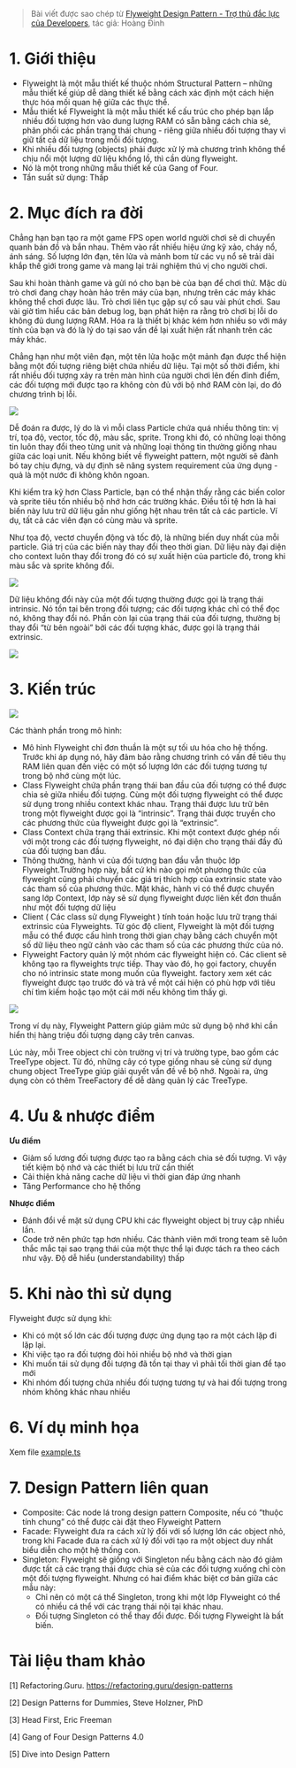 > Bài viết được sao chép từ [Flyweight Design Pattern - Trợ thủ đắc lực của Developers](https://viblo.asia/p/flyweight-design-pattern-tro-thu-dac-luc-cua-developers-maGK7B4b5j2), tác giả: Hoàng Đinh

# 1. Giới thiệu

- Flyweight là một mẫu thiết kế thuộc nhóm Structural Pattern – những mẫu thiết kế giúp dễ dàng thiết kế bằng cách xác định một cách hiện thực hóa mối quan hệ giữa các thực thể.
- Mẫu thiết kế Flyweight là một mẫu thiết kế cấu trúc cho phép bạn lắp nhiều đối tượng hơn vào dung lượng RAM có sẵn bằng cách chia sẻ, phân phối các phần trạng thái chung - riêng giữa nhiều đối tượng thay vì giữ tất cả dữ liệu trong mỗi đối tượng.
- Khi nhiều đối tượng (objects) phải được xử lý mà chương trình không thể chịu nổi một lượng dữ liệu khổng lồ, thì cần dùng flyweight.
- Nó là một trong những mẫu thiết kế của Gang of Four.
- Tần suất sử dụng: Thấp

# 2. Mục đích ra đời

Chẳng hạn bạn tạo ra một game FPS open world người chơi sẽ di chuyển quanh bản đồ và bắn nhau. Thêm vào rất nhiều hiệu ứng kỹ xảo, cháy nổ, ánh sáng. Số lượng lớn đạn, tên lửa và mảnh bom từ các vụ nổ sẽ trải dài khắp thế giới trong game và mang lại trải nghiệm thú vị cho người chơi.

Sau khi hoàn thành game và gửi nó cho bạn bè của bạn để chơi thử. Mặc dù trò chơi đang chạy hoàn hảo trên máy của bạn, nhưng trên các máy khác không thể chơi được lâu. Trò chơi liên tục gặp sự cố sau vài phút chơi. Sau vài giờ tìm hiểu các bản debug log, bạn phát hiện ra rằng trò chơi bị lỗi do không đủ dung lượng RAM. Hóa ra là thiết bị khác kém hơn nhiều so với máy tính của bạn và đó là lý do tại sao vấn đề lại xuất hiện rất nhanh trên các máy khác.

Chẳng hạn như một viên đạn, một tên lửa hoặc một mảnh đạn được thể hiện bằng một đối tượng riêng biệt chứa nhiều dữ liệu. Tại một số thời điểm, khi rất nhiều đối tượng xảy ra trên màn hình của người chơi lên đến đỉnh điểm, các đối tượng mới được tạo ra không còn đủ với bộ nhớ RAM còn lại, do đó chương trình bị lỗi.

![](https://images.viblo.asia/d344bd63-97a9-4f6f-a172-3e7b7f562ae6.png)

Dễ đoán ra được, lý do là vì mỗi class Particle chứa quá nhiều thông tin: vị trí, tọa độ, vector, tốc độ, màu sắc, sprite. Trong khi đó, có những loại thông tin luôn thay đổi theo từng unit và những loại thông tin thường giống nhau giữa các loại unit. Nếu không biết về flyweight pattern, một người sẽ đành bó tay chịu đựng, và dự định sẽ nâng system requirement của ứng dụng - quả là một nước đi không khôn ngoan.

Khi kiểm tra kỹ hơn Class Particle, bạn có thể nhận thấy rằng các biến color và sprite tiêu tốn nhiều bộ nhớ hơn các trường khác. Điều tồi tệ hơn là hai biến này lưu trữ dữ liệu gần như giống hệt nhau trên tất cả các particle. Ví dụ, tất cả các viên đạn có cùng màu và sprite.

Như tọa độ, vectơ chuyển động và tốc độ, là những biến duy nhất của mỗi particle. Giá trị của các biến này thay đổi theo thời gian. Dữ liệu này đại diện cho context luôn thay đổi trong đó có sự xuất hiện của particle đó, trong khi màu sắc và sprite không đổi.

![](https://images.viblo.asia/d1ce8030-622a-4df2-b712-c37fba1d5ef1.png)

Dữ liệu không đổi này của một đối tượng thường được gọi là trạng thái intrinsic. Nó tồn tại bên trong đối tượng; các đối tượng khác chỉ có thể đọc nó, không thay đổi nó. Phần còn lại của trạng thái của đối tượng, thường bị thay đổi “từ bên ngoài” bởi các đối tượng khác, được gọi là trạng thái extrinsic.

![](https://images.viblo.asia/4d9121e8-3e6c-478b-beb9-f1cee8a0f82c.png)

# 3. Kiến trúc

![](https://refactoring.guru/images/patterns/diagrams/flyweight/structure.png)

Các thành phần trong mô hình:

- Mô hình Flyweight chỉ đơn thuần là một sự tối ưu hóa cho hệ thống. Trước khi áp dụng nó, hãy đảm bảo rằng chương trình có vấn đề tiêu thụ RAM liên quan đến việc có một số lượng lớn các đối tượng tương tự trong bộ nhớ cùng một lúc.
- Class Flyweight chứa phần trạng thái ban đầu của đối tượng có thể được chia sẻ giữa nhiều đối tượng. Cùng một đối tượng flyweight có thể được sử dụng trong nhiều context khác nhau. Trạng thái được lưu trữ bên trong một flyweight được gọi là “intrinsic”. Trạng thái được truyền cho các phương thức của flyweight được gọi là “extrinsic”.
- Class Context chứa trạng thái extrinsic. Khi một context được ghép nối với một trong các đối tượng flyweight, nó đại diện cho trạng thái đầy đủ của đối tượng ban đầu.
- Thông thường, hành vi của đối tượng ban đầu vẫn thuộc lớp Flyweight.Trường hợp này, bất cứ khi nào gọi một phương thức của flyweight cũng phải chuyển các giá trị thích hợp của extrinsic state vào các tham số của phương thức. Mặt khác, hành vi có thể được chuyển sang lớp Context, lớp này sẽ sử dụng flyweight được liên kết đơn thuần như một đối tượng dữ liệu
- Client ( Các class sử dụng Flyweight ) tính toán hoặc lưu trữ trạng thái extrinsic của Flyweights. Từ góc độ client, Flyweight là một đối tượng mẫu có thể được cấu hình trong thời gian chạy bằng cách chuyển một số dữ liệu theo ngữ cảnh vào các tham số của các phương thức của nó.
- Flyweight Factory quản lý một nhóm các flyweight hiện có. Các client sẽ không tạo ra flyweights trực tiếp. Thay vào đó, họ gọi factory, chuyển cho nó intrinsic state mong muốn của flyweight. factory xem xét các flyweight được tạo trước đó và trả về một cái hiện có phù hợp với tiêu chí tìm kiếm hoặc tạo một cái mới nếu không tìm thấy gì.

![](https://images.viblo.asia/46340148-6cba-446c-aa60-fecdb9105eec.png)

Trong ví dụ này, Flyweight Pattern giúp giảm mức sử dụng bộ nhớ khi cần hiển thị hàng triệu đối tượng dạng cây trên canvas.

Lúc này, mỗi Tree object chỉ còn trường vị trí và trường type, bao gồm các TreeType object. Từ đó, những cây có type giống nhau sẽ cùng sử dụng chung object TreeType giúp giải quyết vấn đề về bộ nhớ. Ngoài ra, ứng dụng còn có thêm TreeFactory để dễ dàng quản lý các TreeType.

# 4. Ưu & nhược điểm

**Ưu điểm**

- Giảm số lương đối tượng được tạo ra bằng cách chia sẻ đối tượng. Vì vậy tiết kiệm bộ nhớ và các thiết bị lưu trữ cần thiết
- Cải thiện khả năng cache dữ liệu vì thời gian đáp ứng nhanh
- Tăng Performance cho hệ thống

**Nhược điểm**

- Đánh đổi về mặt sử dụng CPU khi các flyweight object bị truy cập nhiều lần.
- Code trở nên phức tạp hơn nhiều. Các thành viên mới trong team sẽ luôn thắc mắc tại sao trạng thái của một thực thể lại được tách ra theo cách như vậy. Độ dễ hiểu (understandability) thấp

# 5. Khi nào thì sử dụng

Flyweight được sử dụng khi:

- Khi có một số lớn các đối tượng được ứng dụng tạo ra một cách lặp đi lặp lại.
- Khi việc tạo ra đối tượng đòi hỏi nhiều bộ nhớ và thời gian
- Khi muốn tái sử dụng đối tượng đã tồn tại thay vì phải tối thời gian để tạo mới
- Khi nhóm đối tượng chứa nhiều đối tượng tương tự và hai đối tượng trong nhóm không khác nhau nhiều

# 6. Ví dụ minh họa

Xem file [example.ts](./example.ts)

# 7. Design Pattern liên quan

- Composite: Các node lá trong design pattern Composite, nếu có “thuộc tính chung” có thể được cài đặt theo Flyweight Pattern
- Facade: Flyweight đưa ra cách xử lý đối với số lượng lớn các object nhỏ, trong khi Facade đưa ra cách xử lý đối với tạo ra một object duy nhất biểu diễn cho một hệ thống con.
- Singleton: Flyweight sẽ giống với Singleton nếu bằng cách nào đó giảm được tất cả các trạng thái được chia sẻ của các đối tượng xuống chỉ còn một đối tượng flyweight. Nhưng có hai điểm khác biệt cơ bản giữa các mẫu này:
  - Chỉ nên có một cá thể Singleton, trong khi một lớp Flyweight có thể có nhiều cá thể với các trạng thái nội tại khác nhau.
  - Đối tượng Singleton có thể thay đổi được. Đối tượng Flyweight là bất biến.

# Tài liệu tham khảo

[1] Refactoring.Guru. https://refactoring.guru/design-patterns

[2] Design Patterns for Dummies, Steve Holzner, PhD

[3] Head First, Eric Freeman

[4] Gang of Four Design Patterns 4.0

[5] Dive into Design Pattern
